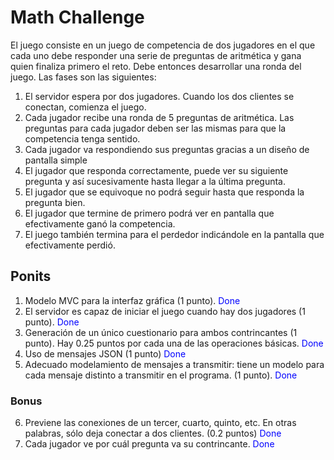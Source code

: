 # Math Challenge
El juego consiste en un juego de competencia de dos jugadores en el que cada uno debe
responder una serie de preguntas de aritmética y gana quien finaliza primero el reto.
Debe entonces desarrollar una ronda del juego. Las fases son las siguientes:

1. El servidor espera por dos jugadores. Cuando los dos clientes se conectan, comienza el
juego.
2. Cada jugador recibe una ronda de 5 preguntas de aritmética. Las preguntas para cada
jugador deben ser las mismas para que la competencia tenga sentido.
3. Cada jugador va respondiendo sus preguntas gracias a un diseño de pantalla simple
4. El jugador que responda correctamente, puede ver su siguiente pregunta y así
sucesivamente hasta llegar a la última pregunta.
5. El jugador que se equivoque no podrá seguir hasta que responda la pregunta bien.
6. El jugador que termine de primero podrá ver en pantalla que efectivamente ganó la
competencia.
7. El juego también termina para el perdedor indicándole en la pantalla que efectivamente
perdió.

## Ponits

1. Modelo MVC para la interfaz gráfica (1 punto).						<font color = "blue">Done</font> 
2. El servidor es capaz de iniciar el juego cuando hay dos jugadores (1 punto).		<font color = "blue">Done</font> 
3. Generación de un único cuestionario para ambos contrincantes (1 punto). Hay 0.25
puntos por cada una de las operaciones básicas.						<font color = "blue">Done</font> 
4. Uso de mensajes JSON (1 punto)								<font color = "blue">Done</font> 
5. Adecuado modelamiento de mensajes a transmitir: tiene un modelo para cada
mensaje distinto a transmitir en el programa. (1 punto).					<font color = "blue">Done</font> 
### Bonus
6. Previene las conexiones de un tercer, cuarto, quinto, etc. En otras palabras, sólo deja
conectar a dos clientes. (0.2 puntos)								<font color = "blue">Done</font> 
7. Cada jugador ve por cuál pregunta va su contrincante.					<font color = "blue">Done</font> 



